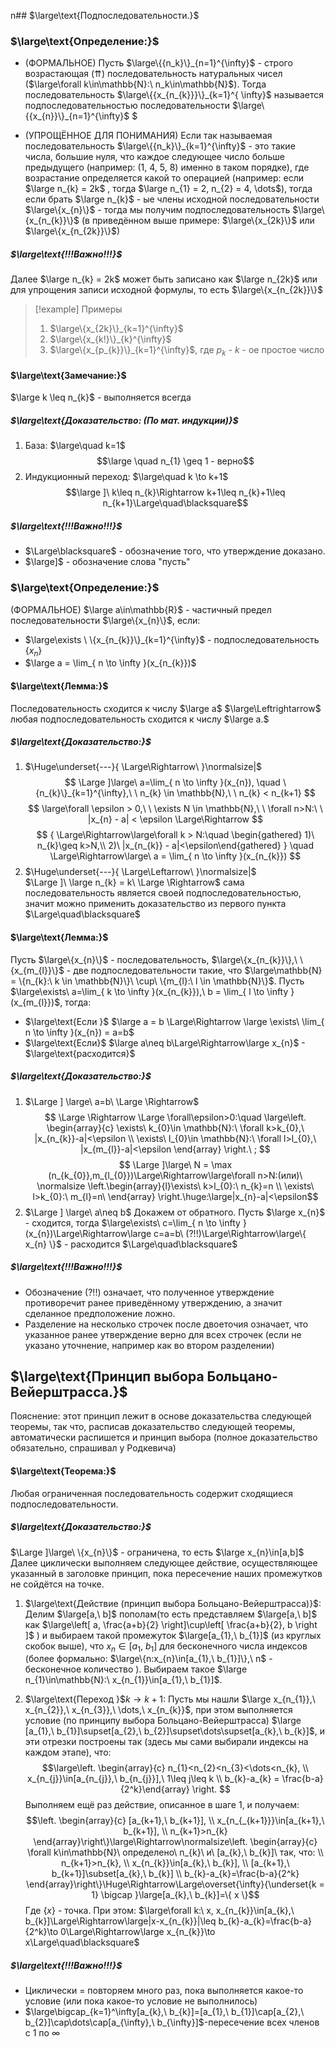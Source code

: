 n## $\large\text{Подпоследовательности.}$
### $\large\text{Определение:}$

-  (ФОРМАЛЬНОЕ) Пусть $\large\{{n_k}\}_{n=1}^{\infty}$ - строго возрастающая ($\upuparrows$) последовательность натуральных чисел ($\large\forall k\in\mathbb{N}:\ n_k\in\mathbb{N}$). Тогда последовательность $\large\{{x_{n_{k}}}\}_{k=1}^{ \infty}$ называется подпоследовательностью последовательности $\large\{{x_{n}}\}_{n=1}^{\infty}$ $  

- (УПРОЩЁННОЕ ДЛЯ ПОНИМАНИЯ) Если так называемая последовательность $\large\{{n_k}\}_{k=1}^{\infty}$ - это такие числа, большие нуля, что каждое следующее число больше предыдущего (например: (1, 4, 5, 8) именно в таком порядке), где возрастание определяется какой то операцией (например: если $\large n_{k} = 2k$ , тогда $\large n_{1} = 2, n_{2} = 4, \dots$), тогда если брать $\large n_{k}$ - ые члены исходной последовательности $\large\{x_{n}\}$ - тогда мы получим подпоследовательность $\large\{x_{n_{k}}\}$ (в приведённом выше примере: $\large\{x_{2k}\}$ или $\large\{x_{n_{2k}}\}$)

##### $\large\text{!!!Важно!!!}$
Далее $\large n_{k} = 2k$ может быть записано как $\large n_{2k}$ или для упрощения записи исходной формулы, то есть $\large\{x_{n_{2k}}\}$ 

>[!example] Примеры
>1. $\large\{x_{2k}\}_{k=1}^{\infty}$ 
>2. $\large\{x_{k!}\}_{k}^{\infty}$
>3. $\large\{x_{p_{k}}\}_{k=1}^{\infty}$, где $p_{k}$ - $k$ - ое простое число

#### $\large\text{Замечание:}$
$\large k \leq n_{k}$ - выполняется всегда 
##### $\large\text{Доказательство: (По мат. индукции)}$ 
1) База: $\large\quad k=1$
	$$\large \quad n_{1} \geq 1 - верно$$
2) Индукционный переход: $\large\quad k \to k+1$  
	$$\large ]\ k\leq n_{k}\Rightarrow k+1\leq n_{k}+1\leq n_{k+1}\Large\quad\blacksquare$$
##### $\large\text{!!!Важно!!!}$
- $\Large\blacksquare$ - обозначение того, что утверждение доказано.
- $\large]$ - обозначение слова "пусть"

### $\large\text{Определение:}$

(ФОРМАЛЬНОЕ) $\large a\in\mathbb{R}$ - частичный предел последовательности $\large\{x_{n}\}$, если:
-  $\large\exists \ \{x_{n_{k}}\}_{k=1}^{\infty}$ - подпоследовательность $\{x_{n}\}$ 
-  $\large a = \lim_{ n \to \infty }(x_{n_{k}})$
#### $\large\text{Лемма:}$
Последовательность сходится к числу $\large a$ $\large\Leftrightarrow$ любая подпоследовательность сходится к числу $\large a.$
##### $\large\text{Доказательство:}$
1) $\Huge\underset{---}{ \Large\Rightarrow\ }\normalsize|$  
	$$ \Large ]\large\ a=\lim_{ n \to \infty }(x_{n}), \quad \{n_{k}\}_{k=1}^{\infty},\ \ n_{k} \in \mathbb{N},\ \ n_{k} < n_{k+1} $$$$ \large\forall \epsilon > 0,\ \ \exists N \in \mathbb{N},\ \ \forall n>N:\ \ |x_{n} - a| < \epsilon \Large\Rightarrow $$$$ { \Large\Rightarrow\large\forall k > N:\quad  \begin{gathered} 1)\ n_{k}\geq k>N,\\ 2)\ |x_{n_{k}} - a|<\epsilon\end{gathered} } \quad \Large\Rightarrow\large\ a = \lim_{ n \to \infty }(x_{n_{k}}) $$
2) $\Huge\underset{---}{ \Large\Leftarrow\ }\normalsize|$  
	 $\Large ]\ \large n_{k} = k\ \Large \Rightarrow$ сама последовательность является своей подпоследовательностью, значит можно применить доказательство из первого пункта $\Large\quad\blacksquare$ 

#### $\large\text{Лемма:}$
Пусть $\large\{x_{n}\}$ - последовательность, $\large\{x_{n_{k}}\},\ \{x_{m_{l}}\}$ - две подпоследовательности такие, что $\large\mathbb{N} = \{n_{k}:\ k \in \mathbb{N}\}\ \cup\ \{m_{l}:\ l \in \mathbb{N}\}$. Пусть $\large\exists\ a=\lim_{ k \to \infty }(x_{n_{k}}),\ b = \lim_{ l \to \infty }(x_{m_{l}})$, тогда:
- $\large\text{Если }$ $\large a = b \Large\Rightarrow \large \exists\ \lim_{ n \to \infty }(x_{n}) = a=b$
- $\large\text{Eсли}$ $\large a\neq b\Large\Rightarrow\large x_{n}$ - $\large\text{расходится}$
##### $\large\text{Доказательство:}$
1) $\Large ] \large\ a=b\ \Large \Rightarrow$ $$ \Large \Rightarrow \Large \forall\epsilon>0:\quad \large\left. \begin{array}{c} \exists\ k_{0}\in \mathbb{N}:\ \forall k>k_{0},\ |x_{n_{k}}-a|<\epsilon \\ \exists\ l_{0}\in \mathbb{N}:\ \forall l>l_{0},\ |x_{m_{l}}-a|<\epsilon \end{array} \right.\ ; $$$$ \Large ]\large\ N = \max (n_{k_{0}},m_{l_{0}})\Large\Rightarrow\large\forall n>N:(или)\ \normalsize \left.\begin{array}{l}\exists\ k>l_{0}:\ n_{k}=n \\ \exists\ l>k_{0}:\ m_{l}=n\ \end{array} \right.\huge:\large|x_{n}-a|<\epsilon$$
2) $\Large ] \large\ a\neq b$
	Докажем от обратного. Пусть $\large x_{n}$ - сходится, тогда $\large\exists\ c=\lim_{ n \to \infty }(x_{n})\Large\Rightarrow\large c=a=b\ (?!!)\Large\Rightarrow\large\{ x_{n} \}$ - расходится $\Large\quad\blacksquare$  
##### $\large\text{!!!Важно!!!}$
- Обозначение (?!!) означает, что полученное утверждение противоречит ранее приведённому утверждению, а значит сделанное предположение ложно. 
- Разделение на несколько строчек после двоеточия означает, что указанное ранее утверждение верно для всех строчек (если не указано уточнение, например как во втором разделении)
## $\large\text{Принцип выбора Больцано-Вейерштрасса.}$

Пояснение: этот принцип лежит в основе доказательства следующей теоремы, так что, расписав доказательство следующей теоремы, автоматически распишется и принцип выбора (полное доказательство обязательно, спрашивал у Родкевича)
#### $\large\text{Теорема:}$
Любая ограниченная последовательность содержит сходящиеся подпоследовательности.
##### $\large\text{Доказательство:}$
 $\Large ]\large\ \{x_{n}\}$ - ограничена, то есть $\large x_{n}\in[a,b]$ 
Далее циклически выполняем следующее действие, осуществляющее указанный в заголовке принцип, пока пересечение наших промежутков не сойдётся на точке.

1. $\large\text{Действие (принцип выбора Больцано-Вейерштрасса)}$:  
	Делим $\large[a,\ b]$ пополам(то есть представляем $\large[a,\ b]$ как $\large\left[ a, \frac{a+b}{2} \right]\cup\left[ \frac{a+b}{2}, b \right ]$ ) и выбираем такой промежуток $\large[a_{1},\ b_{1}]$ (из круглых скобок выше), что $x_{n}\in[a_{1},\ b_{1}]$ для бесконечного числа индексов (более формально: $\large\{n:x_{n}\in[a_{1},\ b_{1}]\},\ n$ - бесконечное количество ). Выбираем такое $\large n_{1}\in\mathbb{N}:\ x_{n_{1}}\in[a_{1},\ b_{1}]$.
	
2. $\large\text{Переход }$$k \to k+1$:
	Пусть мы нашли $\large x_{n_{1}},\ x_{n_{2}},\ x_{n_{3}},\ \dots,\ x_{n_{k}}$, при этом выполняется условие (по принципу выбора Больцано-Вейерштрасса) $\large [a_{1},\ b_{1}]\supset[a_{2},\ b_{2}]\supset\dots\supset[a_{k},\ b_{k}]$, и эти отрезки построены так (здесь мы сами выбирали индексы на каждом этапе), что: $$\large\left. \begin{array}{c} n_{1}<n_{2}<n_{3}<\dots<n_{k}, \\ x_{n_{j}}\in[a_{n_{j}},\ b_{n_{j}}],\ 1\leq j\leq k \\ b_{k}-a_{k} = \frac{b-a}{2^k}\end{array} \right. $$Выполняем ещё раз действие, описанное в шаге 1, и получаем: $$\left. \begin{array}{c} [a_{k+1},\ b_{k+1}], \\ x_{n_{_{k+1}}}\in[a_{k+1},\ b_{k+1}], \\ n_{k+1}>n_{k} \end{array}\right\}\large\Rightarrow\normalsize\left. \begin{array}{c} \forall k\in\mathbb{N}\ определено\ n_{k}\  и\ [a_{k},\ b_{k}]\ так, что: \\ n_{k+1}>n_{k}, \\ x_{n_{k}}\in[a_{k},\ b_{k}], \\ [a_{k+1},\ b_{k+1}]\subset[a_{k},\ b_{k}] \\ b_{k}-a_{k}=\frac{b-a}{2^k} \end{array}\right\}\Huge\Rightarrow\Large\overset{\infty}{\underset{k = 1} \bigcap }\large[a_{k},\ b_{k}]=\{ x \}$$Где $\{ x \}$ - точка. При этом: $\large\forall k:\ x, x_{n_{k}}\in[a_{k},\ b_{k}]\Large\Rightarrow\large|x-x_{n_{k}}|\leq b_{k}-a_{k}=\frac{b-a}{2^k}\to 0\Large\Rightarrow\large x_{n_{k}}\to x\Large\quad\blacksquare$
##### $\large\text{!!!Важно!!!}$
- Циклически = повторяем много раз, пока выполняется какое-то условие (или пока какое-то условие не выполнилось)
- $\large\bigcap_{k=1}^\infty[a_{k},\ b_{k}]=[a_{1},\ b_{1}]\cap[a_{2},\ b_{2}]\cap\dots\cap[a_{\infty},\ b_{\infty}]$-пересечение всех членов с 1 по $\infty$
